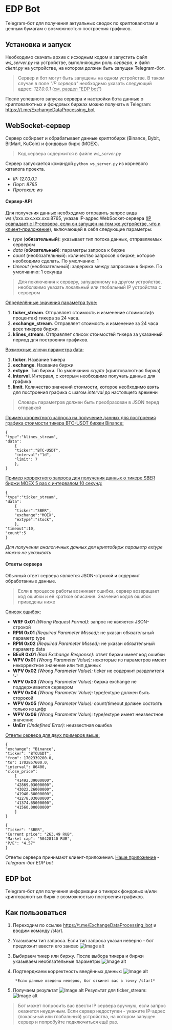 
# EDP Bot #
Telegram-бот для получения актуальных сводок по криптовалютам и ценным бумагам с возможностью построения графиков. <br>

## Установка и запуск ##

Необходимо скачать архив с исходным кодом и запустить файл *ws_server.py* на устройстве, выполняющем роль *сервера*, и файл *client.py* на устройстве, на котором должен быть запущен Telegram-бот. 

> Сервер и бот могут быть запущены на одном устройстве. В таком случае в поле *"IP сервера"* необходимо указать следующий адрес: *127.0.0.1* <u>(см. раздел "EDP bot")</u>

После успешного запуска сервера и настройки бота данные о криптовалютных и фондовых биржах можно получать в Telegram: https://t.me/ExchangeDataProcessing_bot

## WebSocket-сервер ##

Сервер собирает и обрабатывает данные криптобирж (Binance, Bybit, BitMart, KuCoin)  и фондовых бирж (MOEX). 

> Код сервера содержится в файле *ws_server.py*

Сервер запускается командой `python ws_server.py` из корневого каталога проекта.

+ *IP: 127.0.0.1*
+ *Порт: 8765*
+ *Протокол: ws*

#### Сервер-API ####

Для получения данных необходимо отправить запрос вида ws://xxx.xxx.xxx.xxx:8765, указав IP-адрес WebSocket-сервера (<u>IP совпадает с IP-сервера, если он запущен на том же устройстве, что и клиент-приложение</u>), включающей в себя следующие параметры:

+ *type* (**обязательный**): указывает тип потока данных, отправляемых сервером 
+ *data* (**обязательный**): параметры запроса к бирже
+ *count* (необязательный): количество запросов к бирже, которое необходимо сделать. По умолчанию: 1
+ *timeout* (необязательный): задержка между запросами к бирже. По умолчанию: 1 секунда

> Для поключения к серверу, запущенному на другом устройстве, необхлжимо указать локальный или глобальный IP устройства с сервером

<u>Определённые значения параметра type:</u>
1. **ticker_stream**. Отправляет стоимость и изменение стоимости(в процентах) тикера за 24 часа.
2. **exchange_stream**. Отправляет стоимость и изменение за 24 часа всех тикеров биржи.
3. **klines_stream**. Отправляет список стоимостей тикера за указанный период для построения графиков. 

<u>Возможные ключи параметра data:</u>
1. **ticker**. Название тикера 
2. **exchange**. Название биржи
3. **extype**. Тип биржи. По умолчанию *crypto* (криптовалютная биржа)
4. **interval**. Интервал, с которым необходимо получать данные для графика
5. **limit**. Количество значений стоимости, которое необходимо взять для построения графика с шагом *interval* до настоящего времени

> Словарь параметров должен быть преобразован в JSON перед отправкой

<u>Пример корректного запроса на получение данных для построения графика стоимости тикера BTC-USDT биржи Binance:</u>

```
{
"type":"klines_stream",
"data":
    {
	"ticker":"BTC-USDT",
	"interval":"1d",
	"limit": 7
    },
}
```

<u>Пример корректного запроса для получения данных о тикере SBER биржи MOEX 5 раз с интервалом 10 секунд:</u>

```
{
"type":"ticker_stream",
"data":
    {
	"ticker":"SBER",
	"exchange":"MOEX",
	"extype":"stock",
    },
"timeout":10,
"count":5
}
```

*Для получения аналогичных данных для криптобирж параметр extype можно не указывать*

#### Ответы сервера ####

Обычный ответ сервера является JSON-строкой и содержит обработанные данные. 

> Если в процессе работы возникает ошибка, сервер возвращает код ошибки и её краткое описание. Значения кодов ошибок приведены ниже

<u>Список ошибок:</u>

+ **WRF 0x01** *(Wrong Request Format)*: запрос не является JSON-строкой
+ **RPM 0x01** *(Required Parameter Missed):* не указан обязательный параметр type
+ **RPM 0x02** *(Required Parameter Missed):* не указан обязательный параметр data
+ **BExR 0x01** *(Bad Exchange Response):* ответ биржи имеет код ошибки
+ **WPV 0x01** *(Wrong Parameter Value):* некоторые из параметров имеют некорректное значение или тип данных
+ **WPV 0x02** *(Wrong Parameter Value):* ticker не содержит разделителя '-'
+ **WPV 0x03** *(Wrong Parameter Value):* биржа exchange не поддерживается сервером
+ **WPV 0x04** *(Wrong Parameter Value):* type/extype должен быть сторокой
+ **WPV 0x05** *(Wrong Parameter Value):* count/timeout должен состоять только из цифр
+ **WPV 0x06** *(Wrong Parameter Value):* type/extype имеет неизвестное значение
+ **UnErr** *(Undefined Error):* неизвестная ошибка

<u>Ответы сервера для двух примеров выше:</u>

```
{
"exchange": "Binance", 
"ticker": "BTCUSDT", 
"from": 1702339200.0, 
"to": 1702857600.0, 
"interval": 86400, 
"close_price": 
	[
	"41492.39000000", 
	"42869.03000000", 
	"43022.26000000", 
	"41940.30000000", 
	"42278.03000000", 
	"41374.65000000", 
	"41560.00000000"
	]
}
```


```
{
"Ticker": "SBER", 
"Current price": "263.49 RUB", 
"Market cap": "50428140 RUB", 
"P/E": "4.57"
}
```

Ответы сервера принимают клиент-приложения. 
<u>Наше приложение</u> - *Telegram-бот EDP bot* 
## EDP bot ##
Telegram-бот для получения информации о тикерах фондовых и/или криптовалютных бирж с возможностью построения графиков.

## Как пользоваться ##

1. Переходим по ссылке https://t.me/ExchangeDataProcessing_bot и вводим команду /start.
2. Указываем тип запроса. Если тип запроса указан неверно - бот предложит ввести его заново
		![Image alt](https://github.com/gdaneek/exchangeBot/raw/master/img/1.png)

3. Выбираем тикер или биржу. После выбора тикера и биржи указываем необязательные параметры 
		![Image alt](https://github.com/gdaneek/exchangeBot/raw/master/img/2.png)

4. Подтверджаем корректность введённых данных:
		![Image alt](https://github.com/gdaneek/exchangeBot/raw/master/img/3.png)

		*Если данные введены неверно, бот откинет вас в точку /start*

5.  Получаем результат
		![Image alt](https://github.com/gdaneek/exchangeBot/raw/master/img/4.png)
		Результат для ticker_stream:
		![Image alt](https://github.com/gdaneek/exchangeBot/raw/master/img/5.png)

> Бот может попросить вас ввести IP сервера вручную, если запрос окажется неудачным. Если сервер недоступен - укажите IP-адрес (локальный или глобальный) устройства, на котором запущен сервер и попробуйте подключиться ещё раз.